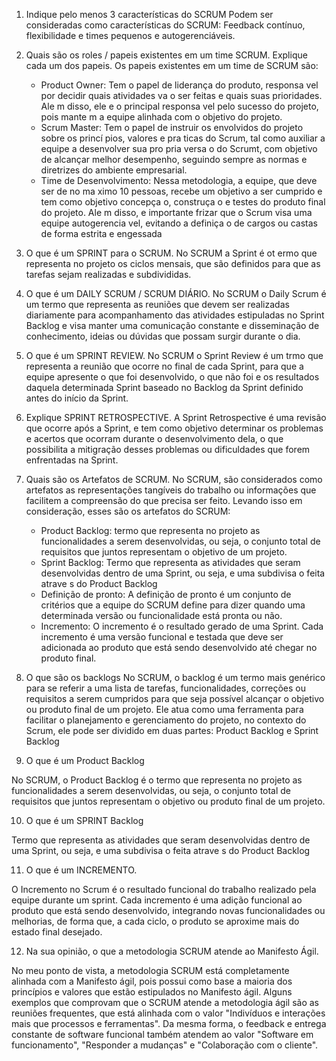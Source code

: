 
1) Indique pelo menos 3 características do SCRUM
Podem ser consideradas como características do SCRUM: Feedback contínuo, flexibilidade e times pequenos e autogerenciáveis. 

2) Quais são os roles / papeis existentes em um time SCRUM. Explique cada um dos papeis.
Os papeis existentes em um time de SCRUM são: 
    - Product Owner: Tem o papel de liderança do produto, responsa vel por decidir 
    quais atividades va o ser feitas e quais suas prioridades. Ale m disso, ele e o principal 
    responsa vel pelo sucesso do projeto, pois mante m a equipe alinhada com o objetivo 
    do projeto.
    - Scrum Master: Tem o papel de instruir os envolvidos do projeto sobre os 
    princí pios, valores e pra ticas do Scrum, tal como auxiliar a equipe a desenvolver sua 
    pro pria versa o do Scrumt, com objetivo de alcançar melhor desempenho, seguindo 
    sempre as normas e diretrizes do ambiente empresarial.
    - Time de Desenvolvimento: Nessa metodologia, a equipe, que deve ser de no 
    ma ximo 10 pessoas, recebe um objetivo a ser cumprido e tem como objetivo 
    concepça o, construça o e testes do produto final do projeto. Ale m disso, e importante 
    frizar que o Scrum visa uma equipe autogerencia vel, evitando a definiça o de cargos 
    ou castas de forma estrita e engessada

3) O que é um SPRINT para o SCRUM. 
No SCRUM a Sprint é ot ermo que representa no projeto os ciclos mensais, que são definidos 
para que as tarefas sejam realizadas e subdivididas. 

4) O que é um DAILY SCRUM / SCRUM DIÁRIO.
No SCRUM o Daily Scrum é um termo que representa as reuniões que devem ser realizadas 
diariamente para acompanhamento das atividades estipuladas no Sprint Backlog e 
visa manter uma comunicação constante e disseminação de conhecimento, ideias ou 
dúvidas que possam surgir durante o dia.

5) O que é um SPRINT REVIEW.
No SCRUM o Sprint Review é um trmo que representa a reunião que ocorre no final de 
cada Sprint, para que a equipe apresente o que foi desenvolvido, o que não foi e os 
resultados daquela determinada Sprint baseado no Backlog da Sprint definido antes do início da Sprint.  

6) Explique SPRINT RETROSPECTIVE.
A Sprint Retrospective é uma revisão que ocorre após a Sprint, e tem como objetivo determinar os problemas e acertos que ocorram durante o desenvolvimento dela, o que possibilita a mitigração desses problemas ou dificuldades que forem enfrentadas na Sprint.

7) Quais são os Artefatos de SCRUM.
No SCRUM, são considerados como artefatos as representações tangíveis do trabalho ou informações que facilitem a compreensão do que precisa ser feito. Levando isso em consideração, esses são os artefatos do SCRUM:
    - Product Backlog: termo que representa no projeto as funcionalidades a serem 
desenvolvidas, ou seja, o conjunto total de requisitos que juntos representam o 
objetivo de um projeto. 
    - Sprint Backlog: Termo que representa as atividades que seram desenvolvidas 
dentro de uma Sprint, ou seja, e uma subdivisa o feita atrave s do Product Backlog
    - Definição de pronto: A definição de pronto é um conjunto de critérios que a equipe do SCRUM define para dizer quando uma determinada versão ou funcionalidade está pronta ou não.
    - Incremento: O incremento é o resultado gerado de uma Sprint. Cada incremento é uma versão funcional e testada que deve ser adicionada ao produto que está sendo desenvolvido até chegar no produto final.

8) O que são os backlogs
No SCRUM, o backlog é um termo mais genérico para se referir a uma lista de tarefas, funcionalidades, correções ou requisitos a serem cumpridos para que seja possível alcançar o objetivo ou produto final de um projeto. Ele atua como uma ferramenta para facilitar o planejamento e gerenciamento do projeto, no contexto do Scrum, ele pode ser dividido em duas partes: Product Backlog e Sprint Backlog 

9) O que é um Product Backlog

No SCRUM, o Product Backlog é o termo que representa no projeto as funcionalidades a serem 
desenvolvidas, ou seja, o conjunto total de requisitos que juntos representam o 
objetivo ou produto final de um projeto.

10) O que é um SPRINT Backlog

Termo que representa as atividades que seram desenvolvidas 
dentro de uma Sprint, ou seja, e uma subdivisa o feita atrave s do Product Backlog

11) O que é um INCREMENTO.

O Incremento no Scrum é o resultado funcional do trabalho realizado pela equipe durante um sprint. Cada incremento é uma adição funcional ao produto que está sendo desenvolvido, integrando novas funcionalidades ou melhorias, de forma que, a cada ciclo, o produto se aproxime mais do estado final desejado.

12) Na sua opinião, o que a metodologia SCRUM atende ao Manifesto Ágil. 

No meu ponto de vista, a metodologia SCRUM está completamente alinhada com a Manifesto ágil, pois possui como base a maioria dos princípios e valores que estão estipulados no Manifesto ágil. Alguns exemplos que comprovam que o SCRUM atende a metodologia ágil são as reuniões frequentes, que está alinhada com o valor "Indivíduos e interações mais que processos e ferramentas". Da mesma forma, o feedback e entrega constante de software funcional também atendem ao valor "Software em funcionamento", "Responder a mudanças" e "Colaboração com o cliente". 


